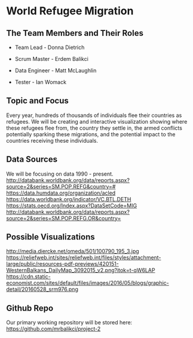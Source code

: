 # World Refugee Migration

## The Team Members and Their Roles 

* Team Lead - Donna Dietrich 

* Scrum Master - Erdem Balikci

* Data Engineer - Matt McLaughlin

* Tester - Ian Womack
    
## Topic and Focus
Every year, hundreds of thousands of individuals flee their countries as refugees. We will be creating and interactive visualization showing where these refugees flee from, the country they settle in, the armed conflicts potentially sparking these migrations, and the potential impact to the countries receiving these individuals.

## Data Sources
We will be focusing on data 1990 - present.
http://databank.worldbank.org/data/reports.aspx?source=2&series=SM.POP.REFG&country=#
https://data.humdata.org/organization/acled
https://data.worldbank.org/indicator/VC.BTL.DETH
https://stats.oecd.org/Index.aspx?DataSetCode=MIG
http://databank.worldbank.org/data/reports.aspx?source=2&series=SM.POP.REFG.OR&country=

## Possible Visualizations
http://media.diercke.net/omeda/501/100790_195_3.jpg
https://reliefweb.int/sites/reliefweb.int/files/styles/attachment-large/public/resources-pdf-previews/420151-WesternBalkans_DailyMap_3092015_v2.png?itok=t-qW6LAP
https://cdn.static-economist.com/sites/default/files/images/2016/05/blogs/graphic-detail/20160528_srm976.png


## Github Repo
Our primary working repository will be stored here: https://github.com/mrbalikci/project-2
